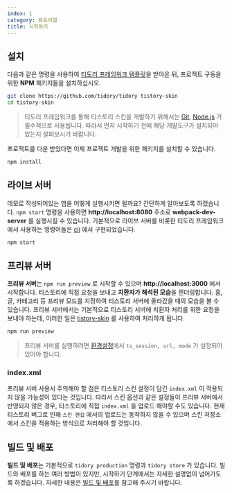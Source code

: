 ```yaml
---
index: 1
category: 튜토리얼
title: 시작하기
---
```


## 설치

다음과 같은 명령을 사용하여 [티도리 프레임워크 템플릿](https://github.com/tidory/tidory)을 받아온 뒤, 프로젝트 구동을 위한 **NPM** 패키지들을 설치하십시오.

```bash
git clone https://github.com/tidory/tidory tistory-skin
cd tistory-skin
```

> 티도리 프레임워크를 통해 티스토리 스킨을 개발하기 위해서는 [Git](https://git-scm.com), [Node.js](https://nodejs.org/ko) 가 필수적으로 사용됩니다. 따라서 먼저 시작하기 전에 해당 개발도구가 설치되어 있는지 살펴보시기 바랍니다. 

프로젝트를 다운 받았다면 이제 프로젝트 개발을 위한 패키지를 설치할 수 있습니다.

```bash
npm install
```

## 라이브 서버

데모로 작성되어있는 앱을 어떻게 실행시키면 될까요? 간단하게 알아보도록 하겠습니다. `npm start` 명령을 사용하면 **http://localhost:8080** 주소로 **webpack-dev-server** 를 실행시킬 수 있습니다. 기본적으로 라이브 서버를 비롯한 티도리 프레임워크에서 사용하는 명령어들은 [cli](https://github.com/tidory/cli) 에서 구현되었습니다.

```bash
npm start
```

## 프리뷰 서버

**프리뷰 서버**는 `npm run preview` 로 시작할 수 있으며 **http://localhost:3000** 에서 시작합니다. 티스토리에 직접 요청을 보내고 **치환자가 해석된 모습**을 렌더링합니다. 홈, 글, 카테고리 등 프리뷰 모드를 지정하여 티스토리 서버에 올라갔을 때의 모습을 볼 수 있습니다. 프리뷰 서버에서는 기본적으로 티스토리 서버에 치환자 처리를 위한 요청을 보내야 하는데, 이러한 일은 [tistory-skin](https://github.com/tidory/tistory-skin) 를 사용하여 처리하게 됩니다.

```bash
npm run preview
```

> 프리뷰 서버를 실행하려면 [환경설정](/docs/configuration)에서 `ts_session, url, mode` 가 설정되어 있어야 합니다.

### index.xml

프리뷰 서버 사용시 주의해야 할 점은 티스토리 스킨 설정이 담긴 `index.xml` 이 적용되지 않을 가능성이 있다는 것입니다. 따라서 스킨 옵션과 같은 설정들이 프리뷰 서버에서 반영되지 않은 경우, 티스토리에 직접 `index.xml` 을 업로드 해야할 수도 있습니다. 현재 티스토리 버그로 인해 `스킨 편집` 에서의 업로드는 동작하지 않을 수 있으며 스킨 저장소에서 스킨을 적용하는 방식으로 처리해야 할 것입니다.

## 빌드 및 배포

**빌드 및 배포**는 기본적으로 `tidory production` 명령과 `tidory store` 가 있습니다. 빌드와 배포를 하는 여러 방법이 있지만, 시작하기 단계에서는 자세한 설명없이 넘어가도록 하겠습니다. 자세한 내용은 [빌드 및 배포](/docs/deployment)를 참고해 주시기 바랍니다.
